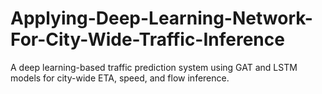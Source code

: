 # Applying-Deep-Learning-Network-For-City-Wide-Traffic-Inference
A deep learning-based traffic prediction system using GAT and LSTM models for city-wide ETA, speed, and flow inference.
